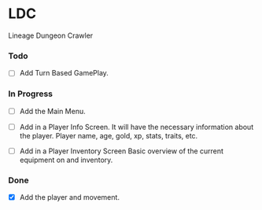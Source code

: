 # LDC
Lineage Dungeon Crawler

### Todo

- [ ] Add Turn Based GamePlay.

### In Progress

- [ ] Add the Main Menu.

- [ ] Add in a Player Info Screen.
It will have the necessary information about the player.
Player name, age, gold, xp, stats, traits, etc.

- [ ] Add in a Player Inventory Screen
Basic overview of the current equipment on and inventory.

### Done

- [X] Add the player and movement.